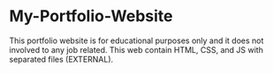 # My-Portfolio-Website
This portfolio website is for educational purposes only and it does not involved to any job related. This web contain HTML, CSS, and JS with separated files (EXTERNAL).
